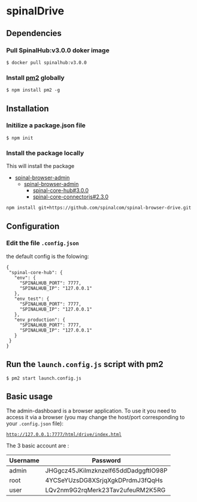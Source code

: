 # spinalDrive

## Dependencies

### Pull SpinalHub:v3.0.0 doker image
```
$ docker pull spinalhub:v3.0.0
```
### Install [pm2](https://github.com/Unitech/pm2) globally
```
$ npm install pm2 -g
```


## Installation

### Initilize a package.json file

```
$ npm init
```

### Install the package locally

This will install the package
 - [spinal-browser-admin](https://github.com/spinalcom/spinal-browser-admin)
   - [spinal-browser-admin](https://github.com/spinalcom/spinal-browser-admin)
     - [spinal-core-hub#3.0.0](https://github.com/spinalcom/spinal-core-hub)
     - [spinal-core-connectorjs#2.3.0](https://github.com/spinalcom/spinal-core-connectorjs)


```
npm install git+https://github.com/spinalcom/spinal-browser-drive.git
```

## Configuration

### Edit the file `.config.json`

 the default config is the folowing:
 ```
{
  "spinal-core-hub": {
    "env": {
      "SPINALHUB_PORT": 7777,
      "SPINALHUB_IP": "127.0.0.1"
    },
    "env_test": {
      "SPINALHUB_PORT": 7777,
      "SPINALHUB_IP": "127.0.0.1"
    },
    "env_production": {
      "SPINALHUB_PORT": 7777,
      "SPINALHUB_IP": "127.0.0.1"
    }
  }
}
```

## Run the `launch.config.js` script with pm2
```
$ pm2 start launch.config.js
```

## Basic usage

The admin-dashboard is a browser application. To use it you need to access it via a browser (you may change the host/port corresponding to your `.config.json` file):

[`http://127.0.0.1:7777/html/drive/index.html`](http://127.0.0.1:7777/html/drive/index.html)

The 3 basic account are :

Username | Password
-|-
admin | JHGgcz45JKilmzknzelf65ddDadggftIO98P
root | 4YCSeYUzsDG8XSrjqXgkDPrdmJ3fQqHs
user | LQv2nm9G2rqMerk23Tav2ufeuRM2K5RG

